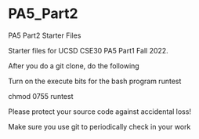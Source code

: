 # PA5_Part2
PA5 Part2 Starter Files

Starter files for UCSD CSE30 PA5 Part1 Fall 2022.

After you do a git clone, do the following

Turn on the execute bits for the bash program runtest

chmod 0755 runtest

Please protect your source code against accidental loss!

Make sure you use git to periodically check in your work

